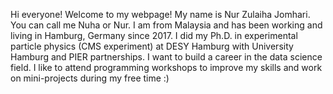
Hi everyone! Welcome to my webpage! My name is Nur Zulaiha Jomhari. You can call me Nuha or Nur. I am from Malaysia and has been working and living in Hamburg, Germany since 2017. I did my Ph.D. in experimental particle physics (CMS experiment) at DESY Hamburg with University Hamburg and PIER partnerships. I want to build a career in the data science field. I like to attend programming workshops to improve my skills and work on mini-projects during my free time :)